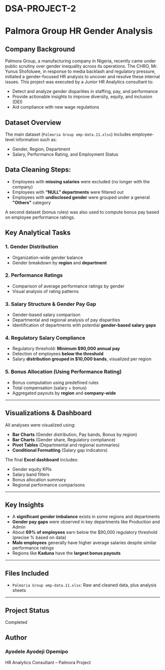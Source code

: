 # DSA-PROJECT-2
# Palmora Group HR Gender Analysis

##  Company Background
Palmora Group, a manufacturing company in Nigeria, recently came under public scrutiny over gender inequality across its operations. The CHRO, Mr. Yunus Shofoluwe, in response to media backlash and regulatory pressure, initiated a gender-focused HR analysis to uncover and resolve these internal issues.
This project was executed by a Junior HR Analytics consultant to:

* Detect and analyze gender disparities in staffing, pay, and performance
* Provide actionable insights to improve diversity, equity, and inclusion (DEI)
* Aid compliance with new wage regulations

##  Dataset Overview

The main dataset (`Palmoria Group emp-data.11.xlsx`) includes employee-level information such as:

* Gender, Region, Department
* Salary, Performance Rating, and Employment Status

## Data Cleaning Steps:

* Employees with **missing salaries** were excluded (no longer with the company)
* Employees with **“NULL” departments** were filtered out
* Employees with **undisclosed gender** were grouped under a general **"Others"** category

A second dataset (bonus rules) was also used to compute bonus pay based on employee performance ratings.

##  Key Analytical Tasks

### 1. Gender Distribution

* Organization-wide gender balance
* Gender breakdown by **region** and **department**

### 2. Performance Ratings

* Comparison of average performance ratings by gender
* Visual analysis of rating patterns

### 3. Salary Structure & Gender Pay Gap

* Gender-based salary comparison
* Departmental and regional analysis of pay disparities
* Identification of departments with potential **gender-based salary gaps**

### 4. Regulatory Salary Compliance

* Regulatory threshold: **Minimum \$90,000 annual pay**
* Detection of employees **below the threshold**
* Salary **distribution grouped in \$10,000 bands**, visualized per region

### 5. Bonus Allocation (Using Performance Rating)

* Bonus computation using predefined rules
* Total compensation (salary + bonus)
* Aggregated payouts by **region** and **company-wide**

---

## Visualizations & Dashboard

All analyses were visualized using:

* **Bar Charts** (Gender distribution, Pay bands, Bonus by region)
* **Bar Charts** (Gender share, Regulatory compliance)
* **Pivot Tables** (Departmental and regional summaries)
* **Conditional Formatting** (Salary gap indicators)

The final **Excel dashboard** includes:

* Gender equity KPIs
* Salary band filters
* Bonus allocation summary
* Regional performance comparisons

---

## Key Insights

* A **significant gender imbalance** exists in some regions and departments
* **Gender pay gaps** were observed in key departments like Production and Admin
* About **69% of employees** earn below the \$90,000 regulatory threshold (precise % based on data)
* **Male employees** generally have higher average salaries despite similar performance ratings
* Regions like **Kaduna** have the **largest bonus payouts**

---

##  Files Included

* `Palmoria Group emp-data.11.xlsx`: Raw and cleaned data, plus analysis sheets

---

## Project Status

Completed

##  Author

### Ayodele Ayodeji Opemipo
HR Analytics Consultant – Palmora Project
